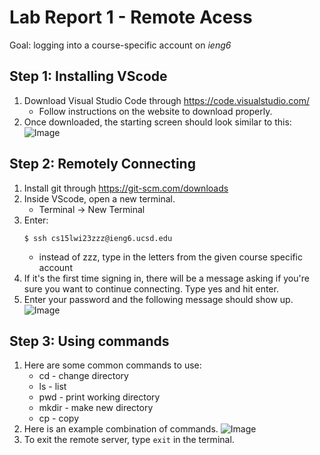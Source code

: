 # Lab Report 1 - Remote Acess
Goal: logging into a course-specific account on *ieng6*

## Step 1: Installing VScode
1. Download Visual Studio Code through https://code.visualstudio.com/
   * Follow instructions on the website to download properly.
3. Once downloaded, the starting screen should look similar to this:
   ![Image](cse15l-lab-reports/VSCodeStartScreen.png)

## Step 2: Remotely Connecting
1. Install git through https://git-scm.com/downloads
2. Inside VScode, open a new terminal.
   * Terminal -> New Terminal
3. Enter: 
   ```
   $ ssh cs15lwi23zzz@ieng6.ucsd.edu
   ```
   * instead of zzz, type in the letters from the given course specific account
4. If it's the first time signing in, there will be a message asking if you're sure you want to continue connecting. Type yes and hit enter.
5. Enter your password and the following message should show up.
   ![Image](main/RemoteServerConnection.png)

## Step 3: Using commands
1. Here are some common commands to use:
   * cd - change directory
   * ls - list
   * pwd - print working directory
   * mkdir - make new directory
   * cp - copy
2. Here is an example combination of commands.
   ![Image](cse15l-lab-reports/main/ExampleCommands.png)
3. To exit the remote server, type ```exit``` in the terminal.


 
   
